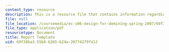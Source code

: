 ```yaml
---
content_type: resource
description: This is a resource file that contains information regarding report template.
file: null
file_location: /coursemedia/ec-s06-design-for-demining-spring-2007/69f38ba355b86265b24a20774279f412_MITEC_S06S07_14template.pdf
file_type: application/pdf
resourcetype: Document
title: Report Template
uid: 69f38ba3-55b8-6265-b24a-20774279f412
---
```

